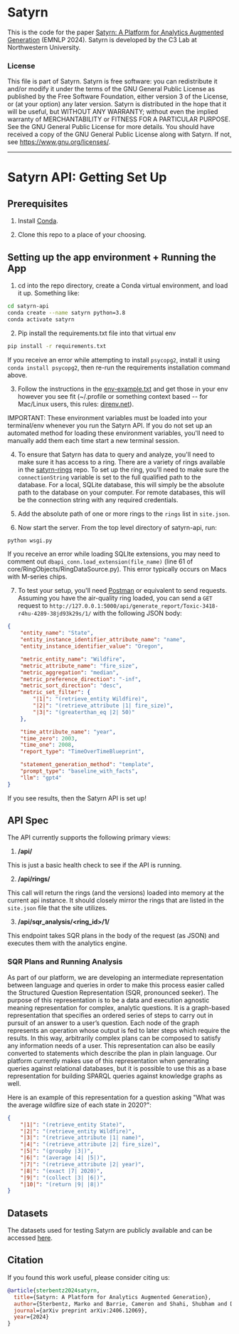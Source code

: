 # Satyrn

This is the code for the paper [Satyrn: A Platform for Analytics Augmented Generation](https://arxiv.org/abs/2406.12069) (EMNLP 2024). Satyrn is developed by the C3 Lab at Northwestern University.

### License

This file is part of Satyrn.
Satyrn is free software: you can redistribute it and/or modify it under 
the terms of the GNU General Public License as published by the Free Software Foundation, 
either version 3 of the License, or (at your option) any later version.
Satyrn is distributed in the hope that it will be useful, but WITHOUT ANY WARRANTY; 
without even the implied warranty of MERCHANTABILITY or FITNESS FOR A PARTICULAR PURPOSE. 
See the GNU General Public License for more details.
You should have received a copy of the GNU General Public License along with Satyrn. 
If not, see <https://www.gnu.org/licenses/>.

-----------

# Satyrn API: Getting Set Up
## Prerequisites
1. Install [Conda](https://conda.io/projects/conda/en/latest/user-guide/install/index.html).

2. Clone this repo to a place of your choosing.


## Setting up the app environment + Running the App
1. cd into the repo directory, create a Conda virtual environment, and load it up. Something like:
```bash
cd satyrn-api
conda create --name satyrn python=3.8
conda activate satyrn
```

2. Pip install the requirements.txt file into that virtual env
```bash
pip install -r requirements.txt
```
If you receive an error while attempting to install `psycopg2`, install it using `conda install psycopg2`, then re-run the requirements installation command above.

3. Follow the instructions in the [env-example.txt](env-example.txt) and get those in your env however you see fit (~/.profile or something context based -- for Mac/Linux users, this rules: [direnv.net](https://direnv.net)).

IMPORTANT: These environment variables must be loaded into your terminal/env whenever you run the Satyrn API. If you do not set up an automated method for loading these environment variables, you'll need to manually add them each time start a new terminal session.

4. To ensure that Satyrn has data to query and analyze, you'll need to make sure it has access to a ring. There are a variety of rings available in the [satyrn-rings](satyrn-rings/) repo.
To set up the ring, you'll need to make sure the `connectionString` variable is set to the full qualified path to the database. For a local, SQLite database, this will simply be the absolute path to the database on your computer. For remote databases, this will be the connection string with any required credentials.

5. Add the absolute path of one or more rings to the `rings` list in `site.json`.

6. Now start the server. From the top level directory of satyrn-api, run:
```bash
python wsgi.py
```
If you receive an error while loading SQLIte extensions, you may need to comment out `dbapi_conn.load_extension(file_name)` (line 61 of core/RingObjects/RingDataSource.py). This error typically occurs on Macs with M-series chips.

7. To test your setup, you'll need [Postman](https://www.postman.com/downloads/) or equivalent to send requests. Assuming you have the air-quality ring loaded, you can send a `GET` request to `http://127.0.0.1:5000/api/generate_report/Toxic-3418-r4hu-4289-38jd93k29s/1/` with the following JSON body:
```json
{
    "entity_name": "State",
    "entity_instance_identifier_attribute_name": "name",
    "entity_instance_identifier_value": "Oregon",

    "metric_entity_name": "Wildfire",
    "metric_attribute_name": "fire_size",
    "metric_aggregation": "median",
    "metric_preference_direction": "-inf",
    "metric_sort_direction": "desc",
    "metric_set_filter": {
        "|1|": "(retrieve_entity Wildfire)",
        "|2|": "(retrieve_attribute |1| fire_size)",
        "|3|": "(greaterthan_eq |2| 50)"
    },

    "time_attribute_name": "year",
    "time_zero": 2003,
    "time_one": 2008,
    "report_type": "TimeOverTimeBlueprint",

    "statement_generation_method": "template",
    "prompt_type": "baseline_with_facts",
    "llm": "gpt4"
}
```

If you see results, then the Satyrn API is set up!

## API Spec

The API currently supports the following primary views:

1. __/api/__

This is just a basic health check to see if the API is running.

2. __/api/rings/__

This call will return the rings (and the versions) loaded into memory at the current api instance. It should closely mirror the rings that are listed in the `site.json` file that the site utilizes.

3. __/api/sqr_analysis/<ring_id>/1/__

This endpoint takes SQR plans in the body of the request (as JSON) and executes them with the analytics engine.

### SQR Plans and Running Analysis
As part of our platform, we are developing an intermediate representation between language and queries in order to make 
this process easier called the Structured Question Representation (SQR, pronounced seeker). The purpose of this representation
is to be a data and execution agnostic meaning representation for complex, analytic questions. It is a 
graph-based representation that specifies an ordered series of steps to carry out in pursuit of an answer to a 
user’s question. Each node of the graph represents an operation whose output is fed to later steps which require the 
results. In this way, arbitrarily complex plans can be composed to satisfy any information needs of a user. 
This representation can also be easily converted to statements which describe the plan in plain language.
Our platform currently makes use of this representation when generating queries against relational databases, but 
it is possible to use this as a base representation for building SPARQL queries against knowledge graphs as well.

Here is an example of this representation for a question asking "What was the average wildfire size of each state in 2020?":

```json
{
    "|1|": "(retrieve_entity State)",
    "|2|": "(retrieve_entity Wildfire)",
    "|3|": "(retrieve_attribute |1| name)",
    "|4|": "(retrieve_attribute |2| fire_size)",
    "|5|": "(groupby |3|)",
    "|6|": "(average |4| |5|)",
    "|7|": "(retrieve_attribute |2| year)",
    "|8|": "(exact |7| 2020)",
    "|9|": "(collect |3| |6|)",
    "|10|": "(return |9| |8|)"
}
```

## Datasets
The datasets used for testing Satyrn are publicly available and can be accessed [here](https://drive.google.com/file/d/1uDVRPzF1oDa-AqUmr4Trc3KNXhthrlL6/view?usp=share_link).

## Citation
If you found this work useful, please consider citing us:
```bibtex
@article{sterbentz2024satyrn,
  title={Satyrn: A Platform for Analytics Augmented Generation},
  author={Sterbentz, Marko and Barrie, Cameron and Shahi, Shubham and Dutta, Abhratanu and Hooshmand, Donna and Pack, Harper and Hammond, Kristian J},
  journal={arXiv preprint arXiv:2406.12069},
  year={2024}
}
```
